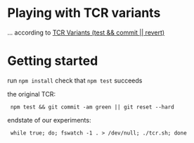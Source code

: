 # Playing with TCR variants
... according to [TCR Variants (test && commit || revert)](https://medium.com/@tdeniffel/tcr-variants-test-commit-revert-bf6bd84b17d3)

# Getting started
run `npm install`
check that `npm test` succeeds


the original TCR:
```
 npm test && git commit -am green || git reset --hard
```

endstate of our experiments:
```
 while true; do; fswatch -1 . > /dev/null; ./tcr.sh; done
```